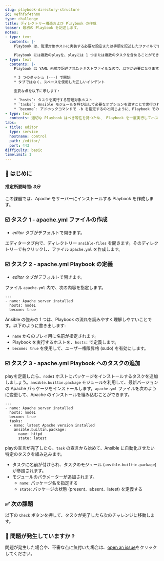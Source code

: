 ```yaml
---
slug: playbook-directory-structure
id: vefhf6f4thm0
type: challenge
title: ディレクトリー構造および Playbook の作成
teaser: 最初の Playbook を記述します。
notes:
- type: text
  contents: |-
    Playbook は、管理対象ホストに実装する必要な設定または手順を記述したファイルです。Playbook は、複雑で時間のかかる管理タスクを、簡単で繰り返し可能なルーチンに変換でき、予測可能で正常な結果を出すことができます。

    Playbook には複数のplayを、playには 1 つまたは複数のタスクを含めることができます。タスクでは、アクションを実行するためにモジュールが呼び出されます。playの目的は、ホストのグループをマッピングすることです。タスクの目標は、それらのホストに対してモジュールを実装することです。
- type: text
  contents: |-
    Playbook は YAML 形式で記述されたテキストファイルなので、以下が必要になります。:

    * 3 つのダッシュ (---) で開始
    * タブではなく、スペースを使用した正しいインデント

    重要な点を以下に示します:

    * `hosts`: タスクを実行する管理対象ホスト
    * `tasks`: Ansible モジュールを呼び出して必要なオプションを渡すことで実行される操作
    * `become`: アドホックコマンドで -b を指定するのと同じように、Playbook での権限昇格。
- type: text
  contents: 適切な Playbook はべき等性を持つため、 Playbook を一度実行してホストを正しい状態にすれば、2回実行しても安全で、 それ以上ホストに変更は加えられないはずです。
tabs:
- title: editor
  type: service
  hostname: control
  path: /editor/
  port: 443
difficulty: basic
timelimit: 1
---
```

👋 はじめに
===
#### 推定所要時間: *3分*<p>
この課題では、Apache をサーバーにインストールする Playbook を作成します。

☑️ タスク 1 - apache.yml ファイルの作成
===
* *editor* タブがデフォルトで開きます。

エディタータブ内で、ディレクトリー `ansible-files` を開きます。そのディレクトリーで右クリックし、ファイル `apache.yml` を作成します。

☑️ タスク 2 - apache.yml Playbook の定義
===
* *editor* タブがデフォルトで開きます。

ファイル `apache.yml` 内で、次の内容を指定します。

```
---
- name: Apache server installed
  hosts: node1
  become: true
```
Ansible の強みの 1 つは、Playbook の流れを読みやすく理解しやすいことです。以下のように書き出します:

* `name` からのプレイ用に名前が指定されます。
* Playbook を実行するホストを、`hosts:` で定義します。
* `become: true` を使用して、ユーザー権限昇格 (sudo) を有効にします。

☑️ タスク 3 - apache.yml Playbook へのタスクの追加
===

playを定義したら、`node1` ホストにパッケージをインストールするタスクを追加しましょう。`ansible.builtin.package` モジュールを利用して、最新バージョンの Apache パッケージをインストールします。`apache.yml` ファイルを次のように変更して、Apache のインストールを組み込むことができます。

```
---
- name: Apache server installed
  hosts: node1
  become: true
  tasks:
  - name: latest Apache version installed
    ansible.builtin.package:
      name: httpd
      state: latest
```

playの宣言が完了したら、`task` の宣言から始めて、Ansible に自動化させたい特定のタスクを組み込みます。

* タスクに名前が付けられ、タスクのモジュール (`ansible.builtin.package`) が参照されます。
* モジュールのパラメーターが追加されます。
  * `name`: パッケージ名を指定する
  * `state`: パッケージの状態 (present、absent、latest) を定義する

✅ 次の課題
===
以下の `Check` ボタンを押して、タスクが完了したら次のチャレンジに移動します。

🐛 問題が発生していますか ?
====

問題が発生した場合や、不審な点に気付いた場合は、[open an issue](https://github.com/ansible/instruqt/issues/new?labels=writing-first-playbook&title=Issue+with+Writing+First+Playbook+slug+ID:+playbook-directory-structure&assignees=rlopez133)をクリックしてください。

<style type="text/css" rel="stylesheet">
  .lightbox {
    display: none;
    position: fixed;
    justify-content: center;
    align-items: center;
    z-index: 999;
    top: 0;
    left: 0;
    right: 0;
    bottom: 0;
    padding: 1rem;
    background: rgba(0, 0, 0, 0.8);
    margin-left: auto;
    margin-right: auto;
    margin-top: auto;
    margin-bottom: auto;
  }
  .lightbox:target {
    display: flex;
  }
  .lightbox img {
    /* max-height: 100% */
    max-width: 60%;
    max-height: 60%;
  }
  img {
    display: block;
    margin-left: auto;
    margin-right: auto;
  }
  h1 {
    font-size: 18px;
  }
    h2 {
    font-size: 16px;
    font-weight: 600
  }
    h3 {
    font-size: 14px;
    font-weight: 600
  }
  p span {
    font-size: 14px;
  }
  ul li span {
    font-size: 14px
  }
</style>
